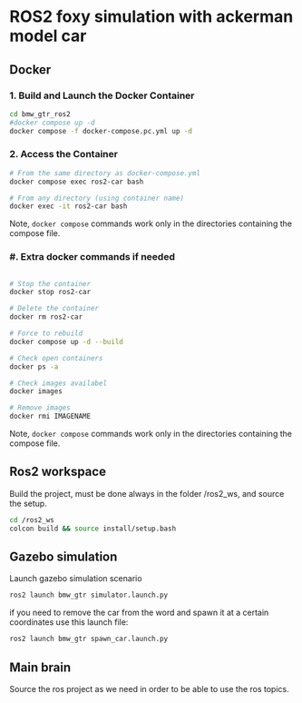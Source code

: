 

# ROS2 foxy simulation with ackerman model car

## Docker
### 1. Build and Launch the Docker Container

```bash
cd bmw_gtr_ros2
#docker compose up -d
docker compose -f docker-compose.pc.yml up -d

```

### 2. Access the Container
```bash
# From the same directory as docker-compose.yml
docker compose exec ros2-car bash

# From any directory (using container name)
docker exec -it ros2-car bash
```
Note, `docker compose` commands work only in the directories containing the compose file.


### #. Extra docker commands if needed 
```bash

# Stop the container
docker stop ros2-car

# Delete the container
docker rm ros2-car

# Force to rebuild
docker compose up -d --build

# Check open containers
docker ps -a

# Check images availabel
docker images

# Remove images
docker rmi IMAGENAME
```
Note, `docker compose` commands work only in the directories containing the compose file.


## Ros2 workspace

Build the project, must be done always in the folder /ros2_ws, and source the setup.

```bash
cd /ros2_ws
colcon build && source install/setup.bash
```

## Gazebo simulation
Launch gazebo simulation scenario 
```bash
ros2 launch bmw_gtr simulator.launch.py
```
if you need to remove the car from the word and spawn it at a certain coordinates use this launch file:
```bash
ros2 launch bmw_gtr spawn_car.launch.py
```

## Main brain
Source the ros project as we need in order to be able to use the ros topics.
